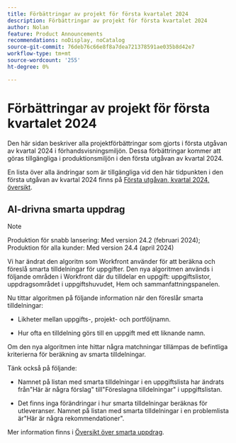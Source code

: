 ```yaml
---
title: Förbättringar av projekt för första kvartalet 2024
description: Förbättringar av projekt för första kvartalet 2024
author: Nolan
feature: Product Announcements
recommendations: noDisplay, noCatalog
source-git-commit: 76deb76c66e8f8a7dea721378591ae035b8d42e7
workflow-type: tm+mt
source-wordcount: '255'
ht-degree: 0%

---
```


# Förbättringar av projekt för första kvartalet 2024

Den här sidan beskriver alla projektförbättringar som gjorts i första utgåvan av kvartal 2024 i förhandsvisningsmiljön. Dessa förbättringar kommer att göras tillgängliga i produktionsmiljön i den första utgåvan av kvartal 2024.

En lista över alla ändringar som är tillgängliga vid den här tidpunkten i den första utgåvan av kvartal 2024 finns på [Första utgåvan, kvartal 2024, översikt](/help/quicksilver/product-announcements/product-releases/24-q1-release-activity/24-q1-release-overview.md).

## AI-drivna smarta uppdrag

>[!NOTE]
>
>Produktion för snabb lansering: Med version 24.2 (februari 2024); Produktion för alla kunder: Med version 24.4 (april 2024)

Vi har ändrat den algoritm som Workfront använder för att beräkna och föreslå smarta tilldelningar för uppgifter. Den nya algoritmen används i följande områden i Workfront där du tilldelar en uppgift: uppgiftslistor, uppdragsområdet i uppgiftshuvudet, Hem och sammanfattningspanelen.

Nu tittar algoritmen på följande information när den föreslår smarta tilldelningar:

* Likheter mellan uppgifts-, projekt- och portföljnamn.

* Hur ofta en tilldelning görs till en uppgift med ett liknande namn.

Om den nya algoritmen inte hittar några matchningar tillämpas de befintliga kriterierna för beräkning av smarta tilldelningar.

Tänk också på följande:

* Namnet på listan med smarta tilldelningar i en uppgiftslista har ändrats från&quot;Här är några förslag&quot; till&quot;Föreslagna tilldelningar&quot; i uppgiftslistan.

* Det finns inga förändringar i hur smarta tilldelningar beräknas för utleveranser. Namnet på listan med smarta tilldelningar i en problemlista är&quot;Här är några rekommendationer&quot;.

Mer information finns i [Översikt över smarta uppdrag](/help/quicksilver/manage-work/tasks/assign-tasks/smart-assignments.md).
